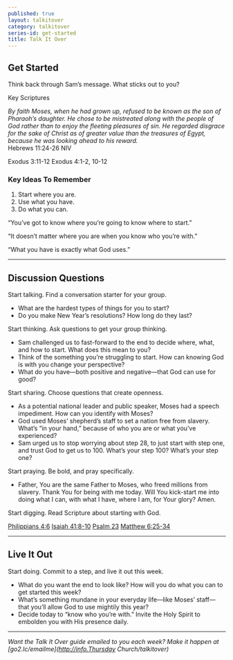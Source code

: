 ```yaml
---
published: true
layout: talkitover
category: talkitover
series-id: get-started
title: Talk It Over
---
```


## Get Started
<p class="lead">Think back through Sam’s message. What sticks out to you?</p> 

Key Scriptures

_By faith Moses, when he had grown up, refused to be known as the son of Pharaoh’s daughter. He chose to be mistreated along with the people of God rather than to enjoy the fleeting pleasures of sin. He regarded disgrace for the sake of Christ as of greater value than the treasures of Egypt, because he was looking ahead to his reward._  
Hebrews 11:24-26 NIV

Exodus 3:11-12 
Exodus 4:1-2, 10-12

### Key Ideas To Remember

1. Start where you are.
2. Use what you have.
3. Do what you can.

“You’ve got to know where you’re going to know where to start.”  

“It doesn’t matter where you are when you know who you’re with.”  

“What you have is exactly what God uses.”  

* * *

## Discussion Questions
<p class="lead">Start talking. Find a conversation starter for your group.</p> 

* What are the hardest types of things for you to start?
* Do you make New Year’s resolutions? How long do they last?

<p class="lead">Start thinking. Ask questions to get your group thinking.</p> 

* Sam challenged us to fast-forward to the end to decide where, what, and how to start. What does this mean to you?
* Think of the something you’re struggling to start. How can knowing God is with you change your perspective?
* What do you have—both positive and negative—that God can use for good?
 
<p class="lead">Start sharing. Choose questions that create openness.</p> 

* As a potential national leader and public speaker, Moses had a speech impediment. How can you identify with Moses?
* God used Moses’ shepherd’s staff to set a nation free from slavery. What’s “in your hand,” because of who you are or what you’ve experienced?
* Sam urged us to stop worrying about step 28, to just start with step one, and trust God to get us to 100. What’s your step 100? What’s your step one?

<p class="lead">Start praying. Be bold, and pray specifically.</p> 

* Father, You are the same Father to Moses, who freed millions from slavery. Thank You for being with me today. Will You kick-start me into doing what I can, with what I have, where I am, for Your glory? Amen.

<p class="lead">Start digging. Read Scripture about starting with God.</p> 

[Philippians 4:6](https://www.bible.com/bible/111/php.4.6.niv) [Isaiah 41:8-10](https://www.bible.com/bible/111/isa.41.8-10.niv) [Psalm 23](https://www.bible.com/bible/111/psa.23.niv) [Matthew 6:25-34](https://www.bible.com/bible/111/mat.6.25-34.niv)

* * *

## Live It Out
<p class="lead">Start doing. Commit to a step, and live it out this week.</p>

* What do you want the end to look like? How will you do what you can to get started this week?
* What’s something mundane in your everyday life—like Moses’ staff—that you’ll allow God to use mightily this year?
* Decide today to “know who you’re with.” Invite the Holy Spirit to embolden you with His presence daily.

* * *

_Want the Talk It Over guide emailed to you each week? Make it happen at [go2.lc/emailme](http://info.Thursday Church/talkitover)_
